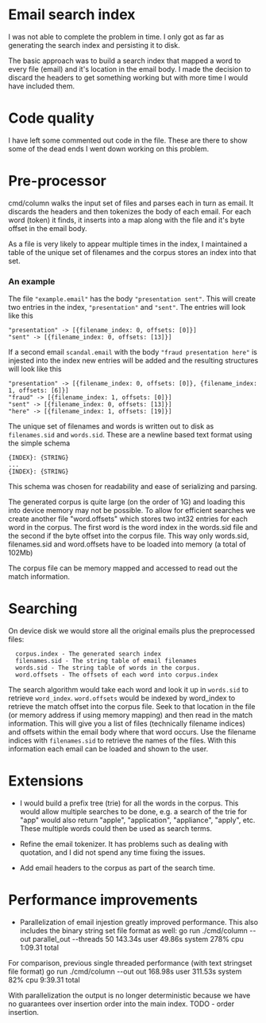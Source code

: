 # Email search index

I was not able to complete the problem in time. I only got as far as generating the search index
and persisting it to disk.

The basic approach was to build a search index that mapped a word to every file (email) and it's location in the email body. I made the decision to discard the headers to get something working but with more time I would have included them.

# Code quality

I have left some commented out code in the file. These are there to show some of the dead ends I went down working on this problem.

# Pre-processor

cmd/column walks the input set of files and parses each in turn as email. It discards the headers and then tokenizes the body of each email. For each word (token) it finds, it inserts into a map along with the file and it's byte offset in the email body.

As a file is very likely to appear multiple times in the index, I maintained a table of the unique set of filenames and the corpus stores an index into that set.

### An example

The file `"example.email"` has the body `"presentation sent"`. This will create two entries in the index, `"presentation"` and `"sent"`. The entries will look like this

```
"presentation" -> [{filename_index: 0, offsets: [0]}]
"sent" -> [{filename_index: 0, offsets: [13]}]
```

If a second email `scandal.email` with the body `"fraud presentation here"` is injested into the index new entries will be added and the resulting structures will look like this

```
"presentation" -> [{filename_index: 0, offsets: [0]}, {filename_index: 1, offsets: [6]}]
"fraud" -> [{filename_index: 1, offsets: [0]}]
"sent" -> [{filename_index: 0, offsets: [13]}]
"here" -> [{filename_index: 1, offsets: [19]}]
```

The unique set of filenames and words is written out to disk as `filenames.sid` and `words.sid`. These are a newline based text format using the simple schema

```
{INDEX}: {STRING}
...
{INDEX}: {STRING}
```

This schema was chosen for readability and ease of serializing and parsing.

The generated corpus is quite large (on the order of 1G) and loading this into device memory may not be possible. To allow for efficient searches we create another file "word.offsets" which stores two int32 entries for each word in the corpus. The first word is the word index in the words.sid file and the second if the byte offset into the corpus file. This way only words.sid, filenames.sid and word.offsets have to be loaded into memory (a total of 102Mb)

The corpus file can be memory mapped and accessed to read out the match information.

# Searching

On device disk we would store all the original emails plus the preprocessed files:
```
  corpus.index - The generated search index
  filenames.sid - The string table of email filenames
  words.sid - The string table of words in the corpus.
  word.offsets - The offsets of each word into corpus.index
```

The search algorithm would take each word and look it up in `words.sid` to retrieve `word_index`. `word.offsets` would be indexed by word_index to retrieve the match offset into the corpus file. Seek to that location in the file (or memory address if using memory mapping) and then read in the match information. This will give you a list of files (technically filename indices) and offsets within the email body where that word occurs. Use the filename indices with `filenames.sid` to retrieve the names of the files. With this information each email can be loaded and shown to the user.

# Extensions

* I would build a prefix tree (trie) for all the words in the corpus. This would allow multiple searches to be done, e.g. a search of the trie for "app" would also return "apple", "application", "appliance", "apply", etc. These multiple words could then be used as search terms.

* Refine the email tokenizer. It has problems such as dealing with quotation, and I did not spend any time fixing the issues.

* Add email headers to the corpus as part of the search time.

# Performance improvements

* Parallelization of email injestion greatly improved performance. This also includes the binary string set file format as well:
go run ./cmd/column --out parallel_out --threads 50  143.34s user 49.86s system 278% cpu 1:09.31 total

For comparison, previous single threaded performance (with text stringset file format)
go run ./cmd/column --out out  168.98s user 311.53s system 82% cpu 9:39.31 total

With parallelization the output is no longer deterministic because we have no guarantees over insertion order into the main index. TODO - order insertion.